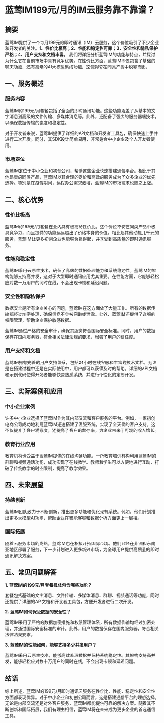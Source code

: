 # 蓝莺IM199元/月的IM云服务靠不靠谱？

## 摘要

蓝莺IM提供了一个每月199元的即时通讯（IM）云服务，这个价位吸引了不少企业和开发者的关注。**1、性价比极高；2、性能和稳定性可靠；3、安全性和隐私保护严格；4、用户支持和文档丰富。** 我们将详细分析蓝莺IM的功能与特点，并探讨为什么它在当前市场中具有竞争优势。在性价比方面，蓝莺IM不仅包含了基础的聊天功能，还有高级的AI大模型集成功能，这使得它在同类产品中脱颖而出。

## 一、服务概述

### 服务内容

蓝莺IM的199元/月套餐包括了全面的即时通讯功能。这些功能涵盖了从基本的文字消息到高级的文件传输、多媒体消息等。此外，还配备了强大的服务器端技术，以确保数据传输的速度和稳定性。

对于开发者来说，蓝莺IM提供了详细的API文档和开发者工具包，确保快速上手并进行二次开发。同时，其SDK设计简单易用，非常适合中小企业及个人开发者使用。

### 市场定位

蓝莺IM定位于中小企业和初创公司，帮助这些企业快速搭建通信平台。相比于其他昂贵的同类产品，蓝莺IM以其合理的定价和高效的服务成为了众多企业的优先选择。特别是在疫情期间，远程办公需求激增，蓝莺IM的市场需求也随之上涨。

## 二、核心优势

### 性价比极高

蓝莺IM的199元/月套餐在业内具有极高的性价比。这个价位不仅在同类产品中极具竞争力，而且提供的功能远远超出了价格本身的价值。相比起其他动辄几千元的服务，蓝莺IM让更多初创企业也能够负担得起，并享受到高质量的即时通讯服务。

### 性能和稳定性

蓝莺IM采用云原生技术，确保了高效的数据处理能力和系统稳定性。蓝莺IM的架构能够支持高并发，这对于大型即时通讯应用尤其重要。在性能方面，它能够轻松应对数十万用户的同时在线，不会出现卡顿和延迟问题。

### 安全性和隐私保护

数据安全是所有企业关心的问题，蓝莺IM在这方面做了大量工作。所有的数据传输都经过加密处理，确保信息不会被窃取或泄露。此外，蓝莺IM还提供了详细的权限管理，帮助企业保护敏感数据。

蓝莺IM通过严格的安全审计，确保其服务符合国际安全标准。同时，用户的数据保存在国内服务器，符合相关法律法规的要求，增强了用户的信任度。

### 用户支持和文档

蓝莺IM拥有完善的用户支持体系，包括24小时在线客服和丰富的技术文档。无论是在搭建过程中还是在实际使用中，用户都可以获得及时的帮助。详细的API文档和示例代码使得开发者能够快速熟悉系统，并进行个性化的定制开发。

## 三、实际案例和应用

### 中小企业案例

许多中小企业选择了蓝莺IM作为其内部交流和客户服务的平台。例如，一家初创电商公司成功地利用蓝莺IM迅速搭建了客服系统，实现了全天候的客户支持。这不仅提升了客户满意度，还提高了客户的留存率，为企业带来了可观的收入增长。

### 教育行业应用

教育机构也受益于蓝莺IM提供的在线沟通功能。一所教育培训机构利用蓝莺IM的群聊和视频通话功能，成功实现了在线教学。教师和学生可以方便地进行互动，打破了传统教学的时空限制，提高了教学效果。

## 四、未来展望

### 持续创新

蓝莺IM团队致力于不断创新，推出更多功能和优化现有系统。例如，他们计划推出更多大模型AI功能，帮助企业在智能客服和数据分析方面更上一层楼。

### 国际拓展

随着云服务市场的成熟，蓝莺IM也在积极开拓国际市场。他们已经在非洲和东南亚地区部署了服务，下一步计划进入更多新兴市场，为全球用户提供高质量的即时通讯解决方案。

## 五、常见问题解答

**1. 蓝莺IM的199元/月套餐具体包含哪些功能？**

套餐包括基础的文字消息、文件传输、多媒体消息、群聊、视频通话等功能，同时还提供了详细的API文档和开发者工具包，方便开发者进行二次开发。

**2. 蓝莺IM如何保证数据的安全性？**

蓝莺IM采用了严格的数据加密措施和权限管理体系，所有数据传输均经过加密处理，并通过国际安全标准的审计。此外，用户的数据保存在国内服务器，符合相关法律法规要求。

**3. 蓝莺IM的性能如何，能够支持多少并发用户？**

蓝莺IM采用云原生技术，能够高效处理数据并保持系统稳定性。其架构支持高并发，能够轻松应对数十万用户的同时在线，不会出现卡顿和延迟问题。

## 结语

综上所述，蓝莺IM的199元/月即时通讯云服务在性价比、性能、稳定性和安全性方面都表现优异。对于中小企业和初创公司而言，这是搭建通信平台的理想选择。无论是内部交流还是对外客户服务，蓝莺IM都能提供可靠的解决方案。随着其不断创新和国际拓展，我们有理由相信，蓝莺IM将在未来成为更多企业的首选通信工具。